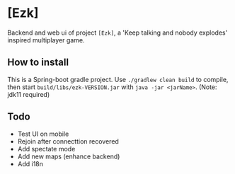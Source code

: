 [Ezk]
===

Backend and web ui of project `[Ezk]`, a 'Keep talking and nobody explodes' inspired multiplayer game.

## How to install

This is a Spring-boot gradle project. Use `./gradlew clean build` to compile, then start `build/libs/ezk-VERSION.jar` with `java -jar <jarName>`. (Note: jdk11 required)

## Todo

- Test UI on mobile
- Rejoin after connecttion recovered
- Add spectate mode
- Add new maps (enhance backend)
- Add i18n
